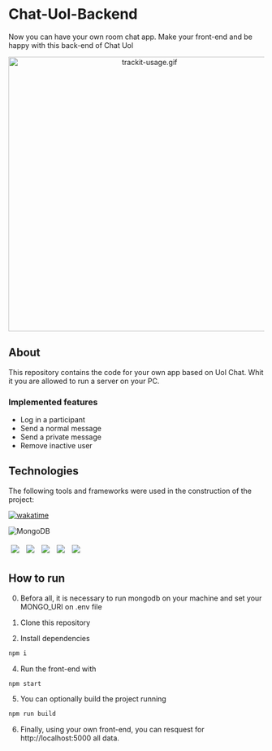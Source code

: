 # Chat-Uol-Backend

Now you can have your own room chat app. Make your front-end and be happy with this back-end of Chat Uol

<p align="center">
  <img src="./chat-uol-usage.gif" alt="trackit-usage.gif" height="540" />
</p>

## About

This repository contains the code for your own app based on Uol Chat. Whit it you are allowed to run a server on your PC.

### Implemented features

- Log in a participant
- Send a normal message
- Send a private message
- Remove inactive user

## Technologies
The following tools and frameworks were used in the construction of the project:<br>

  [![wakatime](https://wakatime.com/badge/user/75b063fd-fc90-4981-92ec-8042466ed674/project/ad71c2d0-aa7e-4b11-80a5-a23e8c1029ff.svg)](https://wakatime.com/@vitorcarneiro/projects/utphnbpogn?start=2022-01-23&end=2022-01-29)

  ![MongoDB](https://img.shields.io/badge/MongoDB-%234ea94b.svg?style=for-the-badge&logo=mongodb&logoColor=white)

<p>
  <img style='margin: 5px;' src='https://img.shields.io/badge/back-end%20-%2320232a.svg?&style=flat&color=informational'> 
  <img style='margin: 5px;' src='https://img.shields.io/badge/express%20-%2320232a.svg?&style=flat&color=informational'>
  <img style='margin: 5px;' src='https://img.shields.io/badge/cors%20-%2320232a.svg?&style=flat&color=informational'>
  <img style='margin: 5px;' src='https://img.shields.io/badge/joi%20-%2320232a.svg?&style=flat&color=informational'>
  <img style='margin: 5px;' src='https://img.shields.io/badge/dayjs%20-%2320232a.svg?&style=flat&color=informational'>
</p>

## How to run

0. Befora all, it is necessary to run mongodb on your machine and set your MONGO_URI on .env file


1. Clone this repository
2. Install dependencies
```bash
npm i
```
4. Run the front-end with
```bash
npm start
```
5. You can optionally build the project running
```bash
npm run build
```
6. Finally, using your own front-end, you can resquest for http://localhost:5000 all data.